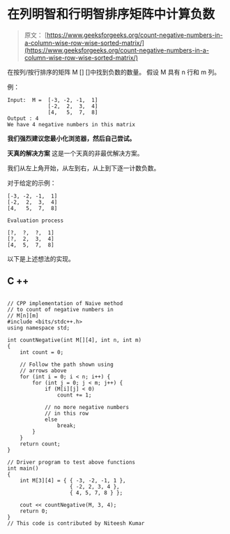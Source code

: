 # 在列明智和行明智排序矩阵中计算负数

> 原文： [https://www.geeksforgeeks.org/count-negative-numbers-in-a-column-wise-row-wise-sorted-matrix/](https://www.geeksforgeeks.org/count-negative-numbers-in-a-column-wise-row-wise-sorted-matrix/)

在按列/按行排序的矩阵 M [] []中找到负数的数量。 假设 M 具有 n 行和 m 列。

例：

```
Input:  M =  [-3, -2, -1,  1]
             [-2,  2,  3,  4]
             [4,   5,  7,  8]
Output : 4
We have 4 negative numbers in this matrix

```

**我们强烈建议您最小化浏览器，然后自己尝试。**

**天真的解决方案**
这是一个天真的非最优解决方案。

我们从左上角开始，从左到右，从上到下逐一计数负数。

对于给定的示例：

```
[-3, -2, -1,  1]
[-2,  2,  3,  4]
[4,   5,  7,  8]

Evaluation process

[?,  ?,  ?,  1]
[?,  2,  3,  4]
[4,  5,  7,  8]
```

以下是上述想法的实现。

## C ++

```

// CPP implementation of Naive method 
// to count of negative numbers in 
// M[n][m] 
#include <bits/stdc++.h> 
using namespace std; 

int countNegative(int M[][4], int n, int m) 
{ 
    int count = 0; 

    // Follow the path shown using 
    // arrows above 
    for (int i = 0; i < n; i++) { 
        for (int j = 0; j < m; j++) { 
            if (M[i][j] < 0) 
                count += 1; 

            // no more negative numbers 
            // in this row 
            else
                break; 
        } 
    } 
    return count; 
} 

// Driver program to test above functions 
int main() 
{ 
    int M[3][4] = { { -3, -2, -1, 1 }, 
                    { -2, 2, 3, 4 }, 
                    { 4, 5, 7, 8 } }; 

    cout << countNegative(M, 3, 4); 
    return 0; 
} 
// This code is contributed by Niteesh Kumar 

```